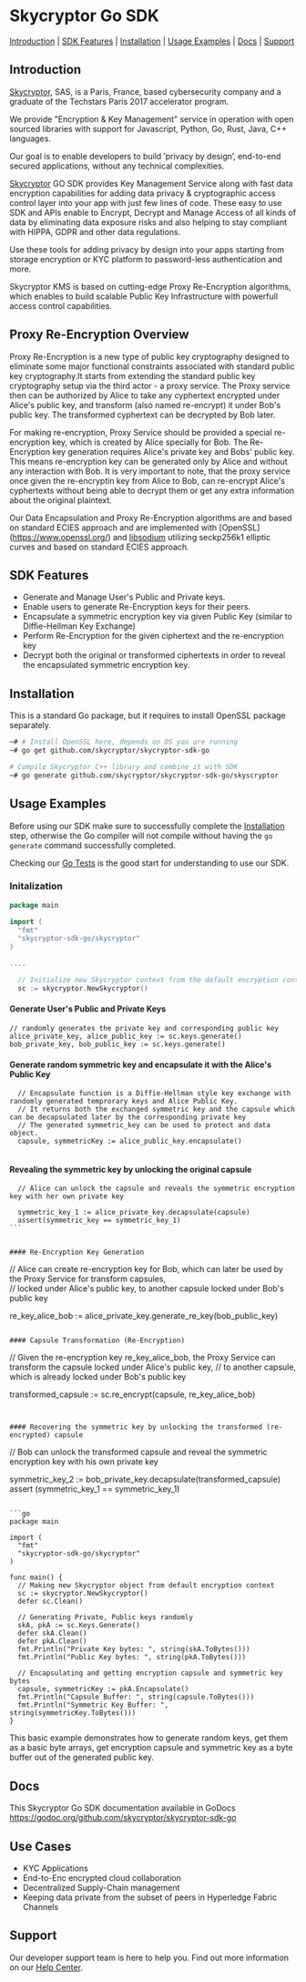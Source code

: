 # Skycryptor Go SDK
[Introduction](#introduction) | [SDK Features](#sdk-features) | [Installation](#installation) | [Usage Examples](#usage-examples) | [Docs](#docs) | [Support](#support)


## Introduction
[Skycryptor](https://skycryptor.com), SAS, is a Paris, France, based cybersecurity company and a graduate of the Techstars Paris 2017 accelerator program.

We provide "Encryption & Key Management" service in operation with open sourced libraries with support for Javascript, Python, Go, Rust, Java, C++ languages.

Our goal is to enable developers to build ’privacy by design’, end-to-end secured applications, without any technical complexities.

[Skycryptor](https://skycryptor.com) GO SDK provides Key Management Service along with fast data encryption capabilities for adding data privacy & 
cryptographic access control layer into your app with just few lines of code. These easy to use SDK and APIs enable to Encrypt, Decrypt and Manage Access 
of all kinds of data by eliminating data exposure risks and also helping to stay compliant with HIPPA, GDPR and other data regulations.

Use these tools for adding privacy by design into your apps starting from storage encryption or KYC platform to password-less authentication and more. 

Skycryptor KMS is based on cutting-edge Proxy Re-Encryption algorithms, which enables to build scalable Public Key Infrastructure with 
powerfull access control capabilities.

## Proxy Re-Encryption Overview

Proxy Re-Encryption is a new type of public key cryptography designed to eliminate some major functional constraints associated with standard 
public key cryptography.It starts from extending the standard public key cryptography setup via the third actor - a proxy service. The Proxy service then 
can be authorized by Alice to take any cyphertext encrypted under Alice's public key, and transform (also named re-encrypt) it under Bob's public key. 
The transformed cyphertext can be decrypted by Bob later. 

For making re-encryption, Proxy Service should be provided a special re-encryption key, which is created by Alice specially for Bob. 
The Re-Encryption key generation requires Alice's private key and Bobs' public key. This means  re-encryption key can be generated only by Alice 
and without any interaction with Bob.
It is very important to note, that the proxy service once given the re-encryptin key from Alice to Bob, can re-encrypt Alice's cyphertexts without being able to decrypt them or
get any extra information about the original plaintext. 

Our Data Encapsulation and Proxy Re-Encryption algorithms are and based on standard ECIES approach and are implemented with [OpenSSL] (https://www.openssl.org/) and [libsodium](https://github.com/jedisct1/libsodium) 
utilizing seckp256k1 elliptic curves and based on standard ECIES approach.


## SDK Features

- Generate and Manage User's Public and Private keys.  
- Enable users to generate Re-Encryption keys for their peers.
- Encapsulate a symmetric encryption key via given Public Key (similar to Diffie-Hellman Key Exchange)
- Perform Re-Encryption for the given ciphertext and the re-encryption key
- Decrypt both the original or transformed ciphertexts in order to reveal the encapsulated symmetric encryption key.

## Installation
This is a standard Go package, but it requires to install OpenSSL package separately.
```bash
~# # Install OpenSSL here, depends on OS you are running
~# go get github.com/skycryptor/skycryptor-sdk-go

# Compile Skycryptor C++ library and combine it with SDK
~# go generate github.com/skycryptor/skycryptor-sdk-go/skyscryptor
```

## Usage Examples
Before using our SDK make sure to successfully complete the [Installation](#installation) step, otherwise the Go compiler will not compile 
without having the `go generate` command successfully completed.

Checking our [Go Tests](https://github.com/skycryptor/skycryptor-sdk-go/tests) is the good start for understanding  to use our SDK.

### Initalization


```go
package main

import (
  "fmt"
  "skycryptor-sdk-go/skycryptor"
)

....

  // Initialize new Skycryptor context from the default encryption context 
  sc := skycryptor.NewSkycryptor()
```

#### Generate User's Public and Private Keys  
  ```
  // randomly generates the private key and corresponding public key 
  alice_private_key, alice_public_key := sc.keys.generate()
  bob_private_key, bob_public_key := sc.keys.generate()
  
  ```
#### Generate random symmetric key and encapsulate it with the Alice's Public Key 
```
  // Encapsulate function is a Diffie-Hellman style key exchange with randomly generated temprorary keys and Alice Public Key. 
  // It returns both the exchanged symmetric key and the capsule which can be decapsulated later by the corresponding private key
  // The generated symmetric_key can be used to protect and data object. 
  capsule, symmetricKey := alice_public_key.encapsulate()
  
```

#### Revealing the symmetric key by unlocking the original capsule
````
  // Alice can unlock the capsule and reveals the symmetric encryption key with her own private key
  
  symmetric_key_1 := alice_private_key.decapsulate(capsule)
  assert(symmetric_key == symmetric_key_1)
```


#### Re-Encryption Key Generation
````
  // Alice can create re-encryption key for Bob, which can later be used by the Proxy Service for transform capsules,  
  // locked under Alice's public  key, to another capsule locked under  Bob's public key
  
  re_key_alice_bob := alice_private_key.generate_re_key(bob_public_key)
```

#### Capsule Transformation (Re-Encryption)
````
  // Given the re-encryption key re_key_alice_bob, the Proxy Service can transform the capsule locked under Alice's public key, 
  // to another capsule, which is already locked under Bob's public key
  
  transformed_capsule := sc.re_encrypt(capsule, re_key_alice_bob)
```


#### Recovering the symmetric key by unlocking the transformed (re-encrypted) capsule
````
  // Bob can unlock the transformed capsule and reveal the symmetric encryption key with his own private key
  
  symmetric_key_2 := bob_private_key.decapsulate(transformed_capsule)
  assert (symmetric_key_1 == symmetric_key_1)
```

```go
package main

import (
  "fmt"
  "skycryptor-sdk-go/skycryptor"
)

func main() {
  // Making new Skycryptor object from default encryption context 
  sc := skycryptor.NewSkycryptor()
  defer sc.Clean()

  // Generating Private, Public keys randomly 
  skA, pkA := sc.Keys.Generate()
  defer skA.Clean()
  defer pkA.Clean()
  fmt.Println("Private Key bytes: ", string(skA.ToBytes()))
  fmt.Println("Public Key bytes: ", string(pkA.ToBytes()))
  
  // Encapsulating and getting encryption capsule and symmetric key bytes 
  capsule, symmetricKey := pkA.Encapsulate()
  fmt.Println("Capsule Buffer: ", string(capsule.ToBytes()))
  fmt.Println("Symmetric Key Buffer: ", string(symmetricKey.ToBytes()))
}
```
This basic example demonstrates how to generate random keys, get them as a basic byte arrays, get encryption capsule and symmetric key as a byte buffer out of the generated public key.

## Docs
This Skycryptor Go SDK documentation available in GoDocs https://godoc.org/github.com/skycryptor/skycryptor-sdk-go

## Use Cases
- KYC Applications
- End-to-Enc encrypted cloud collaboration
- Decentralized Supply-Chain management
- Keeping data private from the subset of peers in Hyperledge Fabric Channels

## Support
Our developer support team is here to help you. Find out more information on our [Help Center](https://help.skycryptor.com/).
